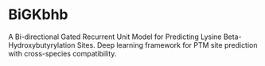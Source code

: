 # BiGKbhb
A Bi-directional Gated Recurrent Unit Model for Predicting Lysine Beta-Hydroxybutyrylation Sites. Deep learning framework for PTM site prediction with cross-species compatibility.
